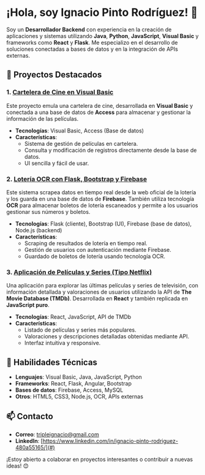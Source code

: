 # ¡Hola, soy Ignacio Pinto Rodríguez! 👋

Soy un **Desarrollador Backend** con experiencia en la creación de aplicaciones y sistemas utilizando **Java**, **Python**, **JavaScript**, **Visual Basic** y frameworks como **React** y **Flask**. Me especializo en el desarrollo de soluciones conectadas a bases de datos y en la integración de APIs externas.

## 🚀 Proyectos Destacados

### 1. [Cartelera de Cine en Visual Basic](https://github.com/nachetons/CARTELERAVB-ACCESS)
Este proyecto emula una cartelera de cine, desarrollada en **Visual Basic** y conectada a una base de datos de **Access** para almacenar y gestionar la información de las películas.

- **Tecnologías**: Visual Basic, Access (Base de datos)
- **Características**: 
  - Sistema de gestión de películas en cartelera.
  - Consulta y modificación de registros directamente desde la base de datos.
  - UI sencilla y fácil de usar.

### 2. [Lotería OCR con Flask, Bootstrap y Firebase](https://github.com/nachetons/LoteriaFlask/tree/Developer)
Este sistema scrapea datos en tiempo real desde la web oficial de la lotería y los guarda en una base de datos de **Firebase**. También utiliza tecnología **OCR** para almacenar boletos de lotería escaneados y permite a los usuarios gestionar sus números y boletos.

- **Tecnologías**: Flask (cliente), Bootstrap (UI), Firebase (base de datos), Node.js (backend)
- **Características**: 
  - Scraping de resultados de lotería en tiempo real.
  - Gestión de usuarios con autenticación mediante Firebase.
  - Guardado de boletos de lotería usando tecnología OCR.

### 3. [Aplicación de Películas y Series (Tipo Netflix)](https://github.com/nachetons/WarFilms-React)
Una aplicación para explorar las últimas películas y series de televisión, con información detallada y valoraciones de usuarios utilizando la API de **The Movie Database (TMDb)**. Desarrollada en **React** y también replicada en **JavaScript puro**.

- **Tecnologías**: React, JavaScript, API de TMDb
- **Características**: 
  - Listado de películas y series más populares.
  - Valoraciones y descripciones detalladas obtenidas mediante API.
  - Interfaz intuitiva y responsive.

## 💼 Habilidades Técnicas

- **Lenguajes**: Visual Basic, Java, JavaScript, Python
- **Frameworks**: React, Flask, Angular, Bootstrap
- **Bases de datos**: Firebase, Access, MySQL
- **Otros**: HTML5, CSS3, Node.js, OCR, APIs externas

## 📫 Contacto

- **Correo**: tripleignacio@gmail.com
- **LinkedIn**: [https://www.linkedin.com/in/ignacio-pinto-rodriguez-480a55165/](#)

¡Estoy abierto a colaborar en proyectos interesantes o contribuir a nuevas ideas! 😊

